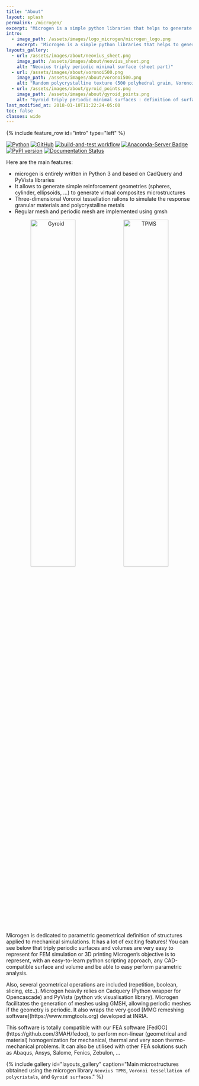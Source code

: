 ```yaml
---
title: "About"
layout: splash
permalink: /microgen/
excerpt: "Microgen is a simple python libraries that helps to generate and mesh Representative Unit Cells"
intro:
  - image_path: /assets/images/logo_microgen/microgen_logo.png
    excerpt: 'Microgen is a simple python libraries that helps to generate and mesh Representative Unit Cells.'
layouts_gallery:
  - url: /assets/images/about/neovius_sheet.png
    image_path: /assets/images/about/neovius_sheet.png
    alt: "Neovius triply periodic minimal surface (sheet part)"
  - url: /assets/images/about/voronoi500.png
    image_path: /assets/images/about/voronoi500.png
    alt: "Random polycrystalline texture (500 polyhedral grain, Voronoi tesselation)"
  - url: /assets/images/about/gyroid_points.png
    image_path: /assets/images/about/gyroid_points.png
    alt: "Gyroid triply periodic minimal surfaces : definition of surfaces"
last_modified_at: 2018-01-10T11:22:24-05:00
toc: false
classes: wide
---
```


{% include feature_row id="intro" type="left" %}

[![Python](https://img.shields.io/badge/python-3670A0?style=for-the-badge&logo=python&logoColor=ffdd54)](https://www.python.org/)
[![GitHub](https://img.shields.io/badge/github-%23121011.svg?style=for-the-badge&logo=github&logoColor=white)](https://github.com/3MAH/microgen)
[![build-and-test workflow](https://github.com/3MAH/microgen/actions/workflows/build-and-test.yml/badge.svg)](https://github.com/3MAH/microgen)
[![Anaconda-Server Badge](https://anaconda.org/set3mah/microgen/badges/installer/conda.svg)](https://conda.anaconda.org/set3mah)
[![PyPI version](https://badge.fury.io/py/microgen.svg)](https://pypi.org/project/microgen/1.0/)
[![Documentation Status](https://readthedocs.org/projects/microgen/badge/?version=latest)](https://microgen.readthedocs.io/en/latest/?badge=latest)


Here are the main features:

* microgen is entirely written in Python 3 and based on CadQuery and PyVista libraries
* It allows to generate simple reinforcement geometries (spheres, cylinder, ellipsoids, ...) to generate virtual composites microstructures
* Three-dimensional Voronoi tessellation rallons to simulate the response granular materials and polycrystalline metals
* Regular mesh and periodic mesh are implemented using gmsh


<p align="center">
  <img src="/assets/images/about/gyroid.gif" alt="Gyroid" width="49%"/>
  <img src="/assets/images/about/fischerKoch.gif" alt="TPMS" width="49%"/>
</p>

<p>
Microgen is dedicated to parametric geometrical definition of structures applied to mechanical simulations. It has a lot of exciting features! You can see below that triply periodic surfaces and volumes are very easy to represent for FEM simulation or 3D printing
Microgen’s objective is to represent, with an easy-to-learn python scripting approach, any CAD-compatible surface and volume and be able to easy perform parametric analysis.</p>

<p>
Also, several geometrical operations are included (repetition, boolean, slicing, etc..). Microgen heavily relies on Cadquery (Python wrapper for Opencascade) and PyVista (python vtk visualisation library).
Microgen facilitates the generation of meshes using GMSH, allowing periodic meshes if the geometry is periodic. It also wraps the very good [MMG remeshing software](https://www.mmgtools.org) developed at INRIA.</p>

<p>This software is totally compatible with our FEA software [FedOO](https://github.com/3MAH/fedoo), to perform non-linear (geometrical and material) homogenization for mechanical, thermal and very soon thermo-mechanical problems. It can also be utilised with other FEA solutions such as Abaqus, Ansys, Salome, Fenics, Zebulon, ...</p>


{% include gallery id="layouts_gallery" caption="Main microstructures obtained using the microgen library `Neovius TPMS`, `Voronoi tessellation of polycristals`, and `Gyroid surfaces`." %}
